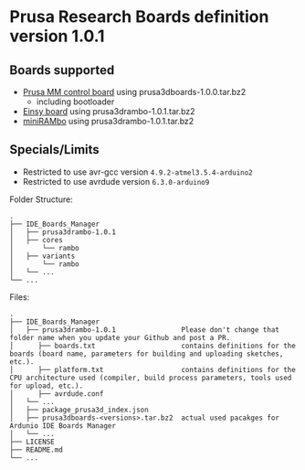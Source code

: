 # Prusa Research Boards definition version 1.0.1

## Boards supported
- [Prusa MM control board](https://github.com/prusa3d/MM-control-2.0) using prusa3dboards-1.0.0.tar.bz2
  - including bootloader
- [Einsy board](https://reprap.org/wiki/EinsyRambo) using prusa3drambo-1.0.1.tar.bz2
- [miniRAMbo](https://reprap.org/wiki/MiniRambo)  using prusa3drambo-1.0.1.tar.bz2

## Specials/Limits
- Restricted to use avr-gcc version `4.9.2-atmel3.5.4-arduino2`
- Restricted to use avrdude version `6.3.0-arduino9`

Folder Structure:

    .
    ├── IDE_Boards_Manager
    │   ├── prusa3drambo-1.0.1
    │   ├── cores
    │       └── rambo
    │   ├── variants
    │       └── rambo
    │   └── ... 
    └── ...
    
Files:

    .
    ├── IDE_Boards_Manager
    │   ├── prusa3drambo-1.0.1                Please don't change that folder name when you update your Github and post a PR.
    │      ├── boards.txt                     contains definitions for the boards (board name, parameters for building and uploading sketches, etc.). 
    │      ├── platform.txt                   contains definitions for the CPU architecture used (compiler, build process parameters, tools used for upload, etc.).
    │      ├── avrdude.conf       
    │   └── ...
    │   ├── package_prusa3d_index.json
    │   ├── prusa3dboards-<versions>.tar.bz2  actual used pacakges for Ardunio IDE Boards Manager
    │   └── ...
    ├── LICENSE
    ├── README.md
    └── ...
